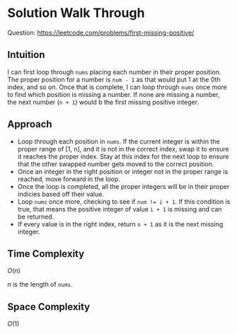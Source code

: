 # Solution Walk Through
Question: https://leetcode.com/problems/first-missing-positive/

## Intuition
I can first loop through `nums` placing each number in their proper position. The proper position for a number is `num - 1` as that would put 1 at the 0th index, and so on. Once that is complete, I can loop through `nums` once more to find which position is missing a number. If none are missing a number, the next number (`n + 1`) would b the first missing positive integer.

## Approach
- Loop through each position in `nums`. If the current integer is within the proper range of [1, n], and it is not in the correct index, swap it to ensure it reaches the proper index. Stay at this index for the next loop to ensure that the other swapped number gets moved to the correct position.
- Once an integer in the right position or integer not in the proper range is reached, move forward in the loop.
- Once the loop is completed, all the proper integers will be in their proper indicies based off their value.
- Loop `nums` once more, checking to see if `num != i + 1`. If this condition is true, that means the positive integer of value `i + 1` is missing and can be returned.
- If every value is in the right index, return `n + 1` as it is the next missing integer.

## Time Complexity
$O(n)$

$n$ is the length of `nums`.

## Space Complexity
$O(1)$